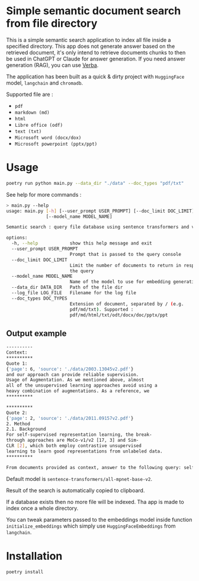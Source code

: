 # Simple semantic document search from file directory

This is a simple semantic search application to index all file inside a specified directory. This app does not generate answer based on the retrieved document, it's only intend to retrieve documents chunks to then be used in ChatGPT or Claude for answer generation.
If you need answer generation (RAG), you can use [Verba](https://github.com/weaviate/Verba).

The application has been built as a quick & dirty project with `HuggingFace` model, `langchain` and `chromadb`.

Supported file are : 
- `pdf`
- `markdown (md)`
- `html`
- `Libre office (odf)`
- `text (txt)`
- `Microsoft word (docx/dox)`
- `Microsoft powerpoint (pptx/ppt)`

# Usage

```bash
poetry run python main.py --data_dir "./data" --doc_types "pdf/txt"
```

See help for more commands :

```bash
> main.py --help
usage: main.py [-h] [--user_prompt USER_PROMPT] [--doc_limit DOC_LIMIT]
               [--model_name MODEL_NAME]

Semantic search : query file database using sentence transformers and vector stores

options:
  -h, --help            show this help message and exit
  --user_prompt USER_PROMPT
                        Prompt that is passed to the query console
  --doc_limit DOC_LIMIT
                        Limit the number of documents to return in response to
                        the query
  --model_name MODEL_NAME
                        Name of the model to use for embedding generation
  --data_dir DATA_DIR   Path of the file dir
  --log_file LOG_FILE   Filename for the log file
  --doc_types DOC_TYPES
                        Extension of document, separated by / (e.g.
                        pdf/md/txt). Supported :
                        pdf/md/html/txt/odt/docx/doc/pptx/ppt

```

## Output example

```bash
----------
Context:
**********
Quote 1:
{'page': 6, 'source': './data/2003.13045v2.pdf'}
and our approach can provide reliable supervision.
Usage of Augmentation. As we mentioned above, almost
all of the unsupervised learning approaches avoid using a
heavy combination of augmentations. As a reference, we
**********

**********
Quote 2:
{'page': 2, 'source': './data/2011.09157v2.pdf'}
2. Method
2.1. Background
For self-supervised representation learning, the break-
through approaches are MoCo-v1/v2 [17, 3] and Sim-
CLR [2], which both employ contrastive unsupervised
learning to learn good representations from unlabeled data.
**********

From documents provided as context, answer to the following query: self supervised
```

Default model is `sentence-transformers/all-mpnet-base-v2`.

Result of the search is automatically copied to clipboard.

If a database exists then no more file will be indexed. Tha app is made to index once a whole directory.

You can tweak parameters passed to the embeddings model inside function `initialize_embeddings` which simply use `HuggingFaceEmbeddings` from `langchain`.


# Installation

```bash
poetry install
```
